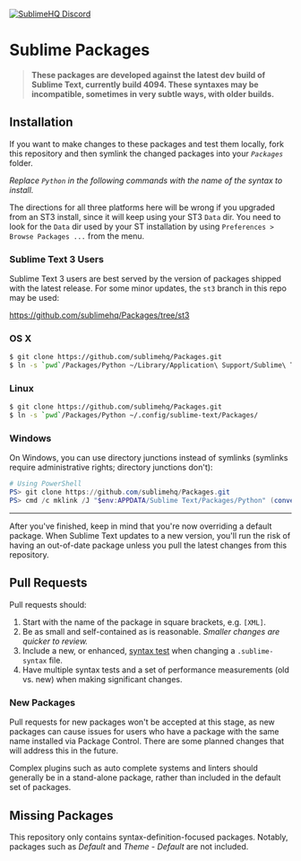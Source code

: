 [![SublimeHQ Discord](https://img.shields.io/discord/280102180189634562?label=SublimeHQ%20Discord&logo=discord&style=flat-square)](https://forum.sublimetext.com/t/resources-and-bug-tracking/22985)

# Sublime Packages

> **These packages are developed against the latest dev build of Sublime Text, currently build 4094. These syntaxes may be incompatible, sometimes in very subtle ways, with older builds.**

## Installation

If you want to make changes to these packages and test them locally, fork this repository and then symlink the changed packages into your *`Packages`* folder.

*Replace `Python` in the following commands with the name of the syntax to install.*

The directions for all three platforms here will be wrong if you upgraded from an ST3 install, since it will keep using your ST3 `Data` dir. You need to look for the `Data` dir used by your ST installation by using `Preferences > Browse Packages ...` from the menu.

### Sublime Text 3 Users

Sublime Text 3 users are best served by the version of packages shipped with the latest release. For some minor updates, the `st3` branch in this repo may be used:

<https://github.com/sublimehq/Packages/tree/st3>

### OS X

```bash
$ git clone https://github.com/sublimehq/Packages.git
$ ln -s `pwd`/Packages/Python ~/Library/Application\ Support/Sublime\ Text/Packages/
```

### Linux

```bash
$ git clone https://github.com/sublimehq/Packages.git
$ ln -s `pwd`/Packages/Python ~/.config/sublime-text/Packages/
```

### Windows

On Windows, you can use directory junctions instead of symlinks (symlinks require administrative rights; directory junctions don't):

```powershell
# Using PowerShell
PS> git clone https://github.com/sublimehq/Packages.git
PS> cmd /c mklink /J "$env:APPDATA/Sublime Text/Packages/Python" (convert-path ./Packages/Python)
```

---

After you've finished, keep in mind that you're now overriding a default package. When Sublime Text updates to a new version, you'll run the risk of having an out-of-date package unless you pull the latest changes from this repository.

## Pull Requests

Pull requests should:

 1. Start with the name of the package in square brackets, e.g. `[XML]`.
 2. Be as small and self-contained as is reasonable. *Smaller changes are quicker to review.*
 3. Include a new, or enhanced, [syntax test](http://www.sublimetext.com/docs/syntax.html) when changing a `.sublime-syntax` file.
 4. Have multiple syntax tests and a set of performance measurements (old vs. new) when making significant changes.

### New Packages

Pull requests for new packages won't be accepted at this stage, as new packages can cause issues for users who have a package with the same name installed via Package Control. There are some planned changes that will address this in the future.

Complex plugins such as auto complete systems and linters should generally be in a stand-alone package, rather than included in the default set of packages.

## Missing Packages

This repository only contains syntax-definition-focused packages. Notably, packages such as *Default* and *Theme - Default* are not included.

